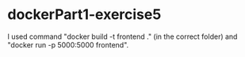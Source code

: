 # dockerPart1-exercise5

I used command "docker build -t frontend ." (in the correct folder) and "docker run -p 5000:5000 frontend".
